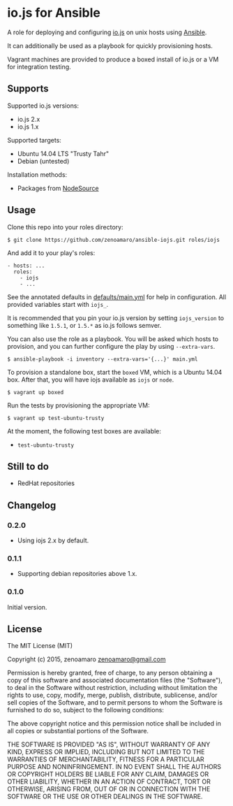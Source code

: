io.js for Ansible
======================
A role for deploying and configuring [io.js](http://iojs.com) on unix hosts using [Ansible](http://www.ansibleworks.com).

It can additionally be used as a playbook for quickly provisioning hosts.

Vagrant machines are provided to produce a boxed install of io.js or a VM for integration testing.


Supports
--------
Supported io.js versions:
- io.js 2.x
- io.js 1.x

Supported targets:
- Ubuntu 14.04 LTS "Trusty Tahr"
- Debian (untested)

Installation methods:
- Packages from [NodeSource](http://iojs.com/docs/install/)


Usage
-----
Clone this repo into your roles directory:

    $ git clone https://github.com/zenoamaro/ansible-iojs.git roles/iojs

And add it to your play's roles:

    - hosts: ...
      roles:
        - iojs
        - ...

See the annotated defaults in [defaults/main.yml](defaults/main.yml) for help in configuration. All provided variables start with `iojs_`.

It is recommended that you pin your io.js version by setting `iojs_version` to something like `1.5.1`, or `1.5.*` as io.js follows semver.

You can also use the role as a playbook. You will be asked which hosts to provision, and you can further configure the play by using `--extra-vars`.

    $ ansible-playbook -i inventory --extra-vars='{...}' main.yml

To provision a standalone box, start the `boxed` VM, which is a Ubuntu 14.04 box. After that, you will have iojs available as `iojs` or `node`.

    $ vagrant up boxed

Run the tests by provisioning the appropriate VM:

    $ vagrant up test-ubuntu-trusty

At the moment, the following test boxes are available:

- `test-ubuntu-trusty`


Still to do
-----------
- RedHat repositories


Changelog
---------
### 0.2.0
- Using iojs 2.x by default.

### 0.1.1
- Supporting debian repositories above 1.x.

### 0.1.0
Initial version.


License
-------
The MIT License (MIT)

Copyright (c) 2015, zenoamaro <zenoamaro@gmail.com>

Permission is hereby granted, free of charge, to any person obtaining a copy
of this software and associated documentation files (the "Software"), to deal
in the Software without restriction, including without limitation the rights
to use, copy, modify, merge, publish, distribute, sublicense, and/or sell
copies of the Software, and to permit persons to whom the Software is
furnished to do so, subject to the following conditions:

The above copyright notice and this permission notice shall be included in
all copies or substantial portions of the Software.

THE SOFTWARE IS PROVIDED "AS IS", WITHOUT WARRANTY OF ANY KIND, EXPRESS OR
IMPLIED, INCLUDING BUT NOT LIMITED TO THE WARRANTIES OF MERCHANTABILITY,
FITNESS FOR A PARTICULAR PURPOSE AND NONINFRINGEMENT. IN NO EVENT SHALL THE
AUTHORS OR COPYRIGHT HOLDERS BE LIABLE FOR ANY CLAIM, DAMAGES OR OTHER
LIABILITY, WHETHER IN AN ACTION OF CONTRACT, TORT OR OTHERWISE, ARISING FROM,
OUT OF OR IN CONNECTION WITH THE SOFTWARE OR THE USE OR OTHER DEALINGS IN
THE SOFTWARE.